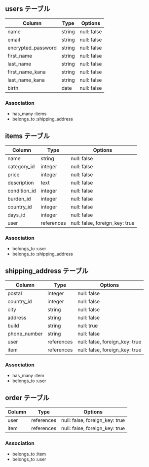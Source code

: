 ## users テーブル

| Column               | Type       | Options                        |
| -------------------- | ---------- | ------------------------------ |
| name                 | string     | null: false                    |
| email                | string     | null: false                    |
| encrypted_password   | string     | null: false                    |
| first_name           | string     | null: false                    |
| last_name            | string     | null: false                    |
| first_name_kana      | string     | null: false                    |
| last_name_kana       | string     | null: false                    |
| birth                | date       | null: false                    |

### Association

- has_many :items
- belongs_to :shipping_address

##  items テーブル

| Column       | Type       | Options                        |
| ------------ | ---------- | ------------------------------ |
| name         | string     | null: false                    |
| category_id  | integer    | null: false                    |
| price        | integer    | null: false                    |
| description  | text       | null: false                    |
| condition_id | integer    | null: false                    |
| burden_id    | integer    | null: false                    |
| country_id   | integer    | null: false                    |
| days_id      | integer    | null: false                    |
| user         | references | null: false, foreign_key: true |

### Association

- belongs_to :user
- belongs_to :shipping_address

## shipping_address テーブル

| Column           | Type       | Options     |
| ---------------- | ---------- | ----------- |
| postal           | integer    | null: false |
| country_id       | integer    | null: false |
| city             | string     | null: false |
| address          | string     | null: false |
| build            | string     | null: true  |
| phone_number     | string     | null: false |
| user             | references | null: false, foreign_key: true |
| item             | references | null: false, foreign_key: true |

### Association

- has_many :item
- belongs_to :user

## order テーブル

| Column           | Type       | Options                        |
| ---------------- | ---------- | ------------------------------ |
| user             | references | null: false, foreign_key: true |
| item             | references | null: false, foreign_key: true |

### Association

- belongs_to :item
- belongs_to :user